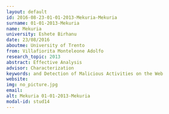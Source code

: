 ```yaml
---
layout: default 
id: 2016-08-23-01-01-2013-Mekuria-Mekuria
surname: 01-01-2013-Mekuria
name: Mekuria
university: Eshete Birhanu
date: 23/08/2016
aboutme: University of Trento
from: Villafiorita Monteleone Adolfo
research_topic: 2013
abstract: Effective Analysis
advisor: Characterization
keywords: and Detection of Malicious Activities on the Web
website: 
img: no_picture.jpg
email: 
alt: Mekuria 01-01-2013-Mekuria
modal-id: stud14
---
```


